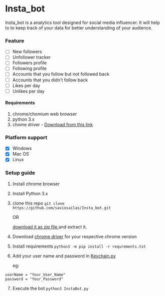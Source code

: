 # Insta_bot

Insta_bot is a analytics tool designed for social media influencer. It will help to to keep track of your data for better understanding of your audience.

### Feature
- [ ] New followers
- [ ] Unfollower tracker
- [ ] Followers profile
- [ ] Following profile
- [ ] Accounts that you follow but not followed back
- [ ] Accounts that you didn't follow back
- [ ] Likes per day
- [ ] Unlikes per day

#### Requirements
1. chrome/chomium web browser
2. python 3.x
3. chome driver - <a href="https://chromedriver.chromium.org/downloads"> Download from this link</a> 

### Platform support
- [x] Windows 
- [x] Mac OS
- [x] Linux

### Setup guide

1. Install chrome browser
2. Install Python 3.x
3. clone this repo
   ``` git clone https://github.com/saviosailas/Insta_bot.git ```
   
   OR
   
   <a href="https://github.com/saviosailas/Insta_bot/archive/master.zip"> download it as zip file </a> and extract it.
   
4. Download <a href="https://chromedriver.chromium.org/downloads">chrome driver</a> for your respective chrome version
5. Install requirements
  ```python3 -m pip install -r requrements.txt```
6. Add your user name and password in <a href="Instabot/KeyChain.py">Keychain.py</a>

   eg:
  ``` 
  userName = "Your_User_Name"
  password = "Your_Password"
 ````
7. Execute the bot   ```python3 InstaBot.py ```

